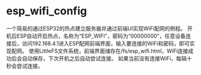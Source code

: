 # esp_wifi_config
一个简易的通过ESP32的热点建立服务器并通过前端UI实现WiFi配网的例程。
开机后ESP自动开启热点，名称为“ESP_WIFI”，密码为“00000000”，任意设备连接后，访问192.168.4.1进入ESP配网前端界面，输入要连接的WiFi和密码，即可实现配网。
使用LittleFS文件系统，前端界面储存在/fs/esp_wifi.html，WiFi连接成功后会自动保存，下次开机之后自动尝试连接。
如果当前没有连接WiFi，每隔十秒会尝试连接。
